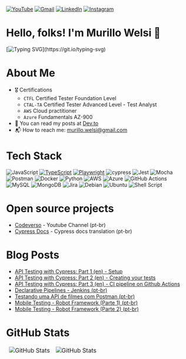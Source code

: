 [![YouTube](https://img.shields.io/badge/YouTube-%23FF0000.svg?style=for-the-badge&logo=YouTube&logoColor=white)](https://www.youtube.com/@codeverso_) [![Gmail](https://img.shields.io/badge/Gmail-D14836?style=for-the-badge&logo=gmail&logoColor=white)](mailto:murillo.welsi@gmail.com) [![LinkedIn](https://img.shields.io/badge/linkedin-%230077B5.svg?style=for-the-badge&logo=linkedin&logoColor=white)](https://www.linkedin.com/in/murillowelsi/) [![Instagram](https://img.shields.io/badge/Instagram-%23E4405F.svg?style=for-the-badge&logo=Instagram&logoColor=white)](https://www.instagram.com/murillowelsi/)

# Hello, folks! I'm Murillo Welsi 👋

[![Typing SVG](https://readme-typing-svg.herokuapp.com/?lines=QA+Engineer+at+25Friday;From+%F0%9F%87%A7%F0%9F%87%B7+|+Living+in+%F0%9F%87%B5%F0%9F%87%B9;)](https://git.io/typing-svg)
<div>

# About Me
  
- 🎖️ Certifications
  - `CTFL` Certified Tester Foundation Level
  - `CTAL-TA` Certified Tester Advanced Level - Test Analyst
  - `AWS` Cloud practitioner
  - `Azure` Fundamentals AZ-900 
- 📖 You can read my posts at [Dev.to](https://dev.to/murillowelsi)
- 📬  How to reach me: murillo.welsi@gmail.com
  
# Tech Stack
  
![JavaScript](https://img.shields.io/badge/javascript-%23323330.svg?style=for-the-badge&logo=javascript&logoColor=%23F7DF1E) [![TypeScript](https://img.shields.io/badge/TypeScript-%23007ACC.svg?style=for-the-badge&logo=typescript&logoColor=white)](https://www.typescriptlang.org/)
 [![Playwright](https://img.shields.io/badge/Playwright-%23000000?style=for-the-badge&logo=playwright&logoColor=green)](https://playwright.dev/) 
 ![cypress](https://img.shields.io/badge/-cypress-%23E5E5E5?style=for-the-badge&logo=cypress&logoColor=058a5e) ![Jest](https://img.shields.io/badge/-jest-%23C21325?style=for-the-badge&logo=jest&logoColor=white) ![Mocha](https://img.shields.io/badge/-mocha-%238D6748?style=for-the-badge&logo=mocha&logoColor=white) ![Postman](https://img.shields.io/badge/Postman-FF6C37?style=for-the-badge&logo=postman&logoColor=white) ![Docker](https://img.shields.io/badge/docker-%230db7ed.svg?style=for-the-badge&logo=docker&logoColor=white) ![Python](https://img.shields.io/badge/python-3670A0?style=for-the-badge&logo=python&logoColor=ffdd54) ![AWS](https://img.shields.io/badge/AWS-%23FF9900.svg?style=for-the-badge&logo=amazon-aws&logoColor=white) ![Azure](https://img.shields.io/badge/azure-%230072C6.svg?style=for-the-badge&logo=microsoftazure&logoColor=white) ![GitHub Actions](https://img.shields.io/badge/github%20actions-%232671E5.svg?style=for-the-badge&logo=githubactions&logoColor=white) ![MySQL](https://img.shields.io/badge/mysql-%2300f.svg?style=for-the-badge&logo=mysql&logoColor=white) ![MongoDB](https://img.shields.io/badge/MongoDB-%234ea94b.svg?style=for-the-badge&logo=mongodb&logoColor=white) ![Jira](https://img.shields.io/badge/jira-%230A0FFF.svg?style=for-the-badge&logo=jira&logoColor=white) ![Debian](https://img.shields.io/badge/Debian-D70A53?style=for-the-badge&logo=debian&logoColor=white) ![Ubuntu](https://img.shields.io/badge/Ubuntu-E95420?style=for-the-badge&logo=ubuntu&logoColor=white) ![Shell Script](https://img.shields.io/badge/shell_script-%23121011.svg?style=for-the-badge&logo=gnu-bash&logoColor=white)

# Open source projects

- [Codeverso](https://www.youtube.com/@codeverso_) - Youtube Channel (pt-br)
- [Cypress Docs](https://github.com/pedrohyvo/cypress-docs-pt-br) - Cypress docs translation (pt-br)

# Blog Posts

- [API Testing with Cypress: Part 1 (en) - Setup](https://dev.to/murillowelsi/api-testing-with-cypress-part-1-5coe)
- [API Testing with Cypress: Part 2 (en) - Creating your tests](https://dev.to/murillowelsi/api-testing-with-cypress-part-2-creating-your-tests-270i)
- [API Testing with Cypress: Part 3 (en) - CI pipeline on Github Actions](https://dev.to/murillowelsi/api-testing-with-cypress-part-3-ci-pipeline-on-github-actions-48np)
- [Declarative Pipelines - Jenkins (pt-br)](https://medium.com/p/d84087963499)
- [Testando uma API de filmes com Postman (pt-br)](https://medium.com/p/80f2efe8ccea)
- [Mobile Testing - Robot Framework (Parte 1) (pt-br)](https://robotizandotestes.blogspot.com/2020/05/season-mobile-com-appium-ep02.html)
- [Mobile Testing - Robot Framework (Parte 2) (pt-br)](https://robotizandotestes.blogspot.com/2020/05/season-mobile-com-appium-ep03.html)
  
# GitHub Stats
  
<table border="0" cellpadding="0" cellspacing="0">
  <thead>
    <tr>
      <td>
        <img
          src="https://github-readme-stats.vercel.app/api?username=murillowelsi&show_icons=true&locale=en&theme=tokyonight&count_private=true"
          alt="GitHub Stats"
        />
      </td>
      <td>
        <img
          src="https://streak-stats.demolab.com/?user=murillowelsi&theme=tokyonight"
          alt="GitHub Stats"
        />
      </td>
    </tr>
  </thead>
</table>
